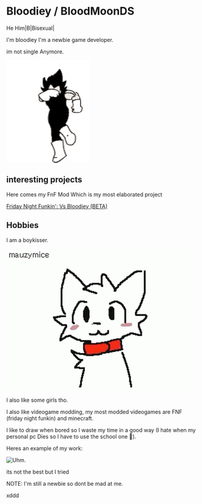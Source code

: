 # Bloodiey / BloodMoonDS

He Him|B|Bisexual|

I'm bloodiey I'm a newbie game developer.

im not single Anymore.

![Vegeta Dance :D](art/me-when-not-single.gif)

## interesting projects

Here comes my FnF Mod Which is my most elaborated project

[Friday Night Funkin': Vs Bloodiey (BETA)](https://github.com/BloodMoonDS/vs-bloodiey-fnf)

## Hobbies

I am a boykisser.

![Boykisser](art/mauzymice-cat.gif)

I also like some girls tho.

I also like videogame modding, my most modded videogames are FNF (friday night funkin) and minecraft.

I like to draw when bored so I waste my time in a good way (I hate when my personal pc Dies so I have to use the school one 💢).

Heres an example of my work:

![Uhm](art/229%20sin%20título_20231201211414.jpg).

its not the best but I tried

NOTE: I'm still a newbie so dont be mad at me.

xddd
